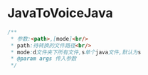 # JavaToVoiceJava

```java
/**
 * 参数:<path>,[mode]<br/>
 * path:待转换的文件路径<br/>
 * mode:d文件夹下所有文件,s单个java文件,默认为s
 * @param args 传入参数
 */
```

